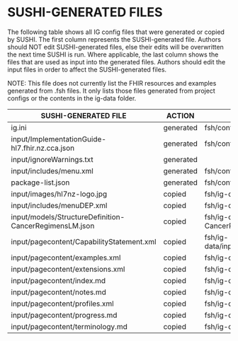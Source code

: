 # SUSHI-GENERATED FILES #

The following table shows all IG config files that were generated or copied by SUSHI.  The first column
represents the SUSHI-generated file. Authors should NOT edit SUSHI-generated files, else their edits will
be overwritten the next time SUSHI is run. Where applicable, the last column shows the files that are used
as input into the generated files. Authors should edit the input files in order to affect the SUSHI-generated
files.

NOTE: This file does not currently list the FHIR resources and examples generated from .fsh files. It only
lists those files generated from project configs or the contents in the ig-data folder.

| SUSHI-GENERATED FILE                                   | ACTION    | INPUT FILE(S)                                                      |
| ------------------------------------------------------ | --------- | ------------------------------------------------------------------ |
| ig.ini                                                 | generated | fsh/config.yaml                                                    |
| input/ImplementationGuide-hl7.fhir.nz.cca.json         | generated | fsh/config.yaml, {all input resources and pages}                   |
| input/ignoreWarnings.txt                               | generated |                                                                    |
| input/includes/menu.xml                                | generated | fsh/config.yaml                                                    |
| package-list.json                                      | generated | fsh/config.yaml                                                    |
| input/images/hl7nz-logo.jpg                            | copied    | fsh/ig-data/input/images/hl7nz-logo.jpg                            |
| input/includes/menuDEP.xml                             | copied    | fsh/ig-data/input/includes/menuDEP.xml                             |
| input/models/StructureDefinition-CancerRegimensLM.json | copied    | fsh/ig-data/input/models/StructureDefinition-CancerRegimensLM.json |
| input/pagecontent/CapabilityStatement.xml              | copied    | fsh/ig-data/input/pagecontent/CapabilityStatement.xml              |
| input/pagecontent/examples.xml                         | copied    | fsh/ig-data/input/pagecontent/examples.xml                         |
| input/pagecontent/extensions.xml                       | copied    | fsh/ig-data/input/pagecontent/extensions.xml                       |
| input/pagecontent/index.md                             | copied    | fsh/ig-data/input/pagecontent/index.md                             |
| input/pagecontent/notes.md                             | copied    | fsh/ig-data/input/pagecontent/notes.md                             |
| input/pagecontent/profiles.xml                         | copied    | fsh/ig-data/input/pagecontent/profiles.xml                         |
| input/pagecontent/progress.md                          | copied    | fsh/ig-data/input/pagecontent/progress.md                          |
| input/pagecontent/terminology.md                       | copied    | fsh/ig-data/input/pagecontent/terminology.md                       |